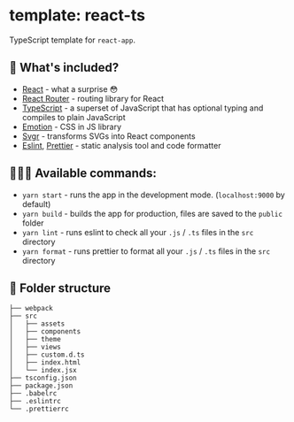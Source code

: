 # template: react-ts

TypeScript template for `react-app`.

## 👀 What's included?

- [React](https://reactjs.org/) - what a surprise 😳
- [React Router](https://reactrouter.com/) - routing library for React
- [TypeScript](https://www.typescriptlang.org/) - a superset of JavaScript that has optional typing and compiles to plain JavaScript
- [Emotion](https://emotion.sh/docs/introduction) - CSS in JS library
- [Svgr](https://react-svgr.com/) - transforms SVGs into React components
- [Eslint](https://eslint.org/), [Prettier](https://prettier.io/) - static analysis tool and code formatter

## 👩🏻‍💻 Available commands:

- `yarn start` - runs the app in the development mode. (`localhost:9000` by default)
- `yarn build` - builds the app for production, files are saved to the `public` folder
- `yarn lint` - runs eslint to check all your `.js` / `.ts` files in the `src` directory
- `yarn format` - runs prettier to format all your `.js` / `.ts` files in the `src` directory

## 🌳 Folder structure

```
├── webpack
├── src
│   ├── assets
│   ├── components
│   ├── theme
│   ├── views
│   ├── custom.d.ts
│   ├── index.html
│   └── index.jsx
├── tsconfig.json
├── package.json
├── .babelrc
├── .eslintrc
└── .prettierrc
```
